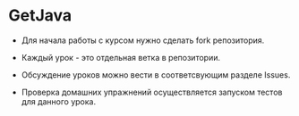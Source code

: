 # GetJava

* Для начала работы с курсом нужно сделать fork репозитория.

* Каждый урок - это отдельная ветка в репозитории.

* Обсуждение уроков можно вести в соответсвующим разделе Issues.

* Проверка домашних упражнений осуществляется запуском тестов для данного урока.
